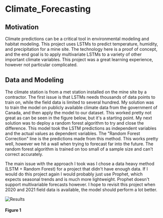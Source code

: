 # Climate_Forecasting


## Motivation 
Climate predictions can be a critical tool in environmental modeling and habitat modeling. This project uses LSTMs to predict temperature, humidity, and precipitation for a mine site. The technology here is a proof of concept, and the end goal is to apply multivariate LSTMs to a variety of other important climate variables. This project was a great learning experience, however not particular complicated. 

## Data and Modeling
The climate station is from a met station installed on the mine site by a contractor. The first issue is that LSTMs needs thousands of data points to train on, while the field data is limited to several hundred. My solution was to train the model on publicly available climate data from the government of Canada, and then apply the model to our dataset. This worked pretty not great as can be seen in the figure below, but it's a starting point. My next solution was to deploy a random forest algorithm to try and close the difference. This model took the LSTM predictions as independent variables and the actual values as dependent variables. The "Random Forest Correction" line is the predictions made from this method. This works pretty well, however we hit a wall when trying to forecast far into the future. The random forest algorithm is trained on too small of a sample size and can't correct accurately. 

The main issue with the approach I took was I chose a data heavy method (LSTM + Random Forest) for a project that didn't have enough data. If I would do this project again I would probably just use Prophet, which expects seasonal trends and is much more lightweight. Prophet doesn't support multivariable forecasts however. I hope to revisit this project when 2020 and 2021 field data is available, the model should perform a lot better. 

![Results](https://user-images.githubusercontent.com/78721353/108029417-41132d80-6fe2-11eb-9b09-45f566d5328b.png)
#### Figure 1 

